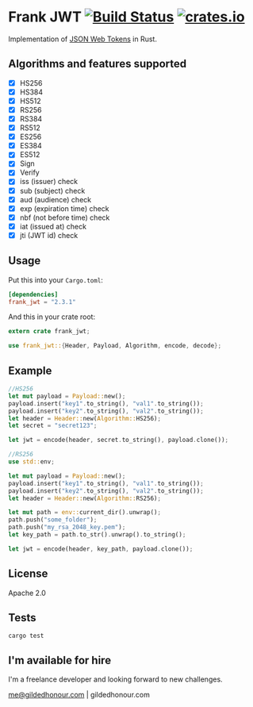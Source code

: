 Frank JWT [![Build Status](https://travis-ci.org/GildedHonour/frank_jwt.svg)](https://travis-ci.org/GildedHonour/frank_jwt) [![crates.io](https://img.shields.io/crates/v/frank_jwt.svg)](https://crates.io/crates/frank_jwt)
================================================

Implementation of [JSON Web Tokens](http://jwt.io) in Rust.

## Algorithms and features supported
- [x] HS256
- [x] HS384
- [x] HS512
- [x] RS256
- [x] RS384
- [x] RS512
- [x] ES256
- [x] ES384
- [x] ES512
- [x] Sign
- [x] Verify
- [x] iss (issuer) check
- [x] sub (subject) check
- [x] aud (audience) check
- [x] exp (expiration time) check
- [x] nbf (not before time) check
- [x] iat (issued at) check
- [x] jti (JWT id) check

## Usage

Put this into your `Cargo.toml`:

```toml
[dependencies]
frank_jwt = "2.3.1"
```

And this in your crate root:

```rust
extern crate frank_jwt;

use frank_jwt::{Header, Payload, Algorithm, encode, decode};
```

## Example

```rust
//HS256
let mut payload = Payload::new();
payload.insert("key1".to_string(), "val1".to_string());
payload.insert("key2".to_string(), "val2".to_string());
let header = Header::new(Algorithm::HS256);
let secret = "secret123";

let jwt = encode(header, secret.to_string(), payload.clone());

//RS256
use std::env;

let mut payload = Payload::new();
payload.insert("key1".to_string(), "val1".to_string());
payload.insert("key2".to_string(), "val2".to_string());
let header = Header::new(Algorithm::RS256);

let mut path = env::current_dir().unwrap();
path.push("some_folder");
path.push("my_rsa_2048_key.pem");
let key_path = path.to_str().unwrap().to_string();

let jwt = encode(header, key_path, payload.clone());
```

## License

Apache 2.0

## Tests

```shell
cargo test
```

## I'm available for hire
I'm a freelance developer and looking forward to new challenges.

me@gildedhonour.com | gildedhonour.com